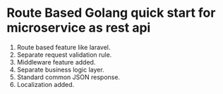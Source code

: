 # Route Based Golang quick start for microservice as rest api

1. Route based feature like laravel.
2. Separate request validation rule.
3. Middleware feature added.
4. Separate business logic layer.
5. Standard common JSON response.
6. Localization added.
